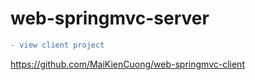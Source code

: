 # web-springmvc-server

```diff
- view client project
```
https://github.com/MaiKienCuong/web-springmvc-client
